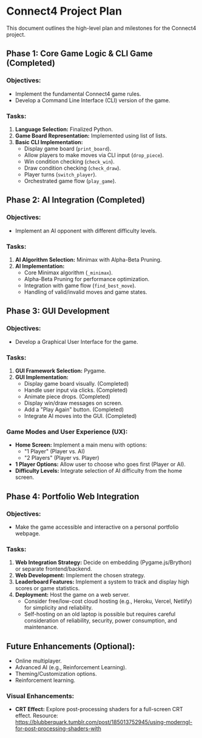# Connect4 Project Plan

This document outlines the high-level plan and milestones for the Connect4 project.

## Phase 1: Core Game Logic & CLI Game (Completed)

### Objectives:
- Implement the fundamental Connect4 game rules.
- Develop a Command Line Interface (CLI) version of the game.

### Tasks:
1.  **Language Selection:** Finalized Python.
2.  **Game Board Representation:** Implemented using list of lists.
3.  **Basic CLI Implementation:**
    *   Display game board (`print_board`).
    *   Allow players to make moves via CLI input (`drop_piece`).
    *   Win condition checking (`check_win`).
    *   Draw condition checking (`check_draw`).
    *   Player turns (`switch_player`).
    *   Orchestrated game flow (`play_game`).

## Phase 2: AI Integration (Completed)

### Objectives:
- Implement an AI opponent with different difficulty levels.

### Tasks:
1.  **AI Algorithm Selection:** Minimax with Alpha-Beta Pruning.
2.  **AI Implementation:**
    *   Core Minimax algorithm (`_minimax`).
    *   Alpha-Beta Pruning for performance optimization.
    *   Integration with game flow (`find_best_move`).
    *   Handling of valid/invalid moves and game states.

## Phase 3: GUI Development

### Objectives:
- Develop a Graphical User Interface for the game.

### Tasks:
1.  **GUI Framework Selection:** Pygame.
2.  **GUI Implementation:**
    *   Display game board visually. (Completed)
    *   Handle user input via clicks. (Completed)
    *   Animate piece drops. (Completed)
    *   Display win/draw messages on screen.
    *   Add a "Play Again" button. (Completed)
    *   Integrate AI moves into the GUI. (Completed)

### Game Modes and User Experience (UX):
- **Home Screen:** Implement a main menu with options:
    *   "1 Player" (Player vs. AI)
    *   "2 Players" (Player vs. Player)
- **1 Player Options:** Allow user to choose who goes first (Player or AI).
- **Difficulty Levels:** Integrate selection of AI difficulty from the home screen.

## Phase 4: Portfolio Web Integration

### Objectives:
- Make the game accessible and interactive on a personal portfolio webpage.

### Tasks:
1.  **Web Integration Strategy:** Decide on embedding (Pygame.js/Brython) or separate frontend/backend.
2.  **Web Development:** Implement the chosen strategy.
3.  **Leaderboard Features:** Implement a system to track and display high scores or game statistics.
4.  **Deployment:** Host the game on a web server.
    *   Consider free/low-cost cloud hosting (e.g., Heroku, Vercel, Netlify) for simplicity and reliability.
    *   Self-hosting on an old laptop is possible but requires careful consideration of reliability, security, power consumption, and maintenance.

## Future Enhancements (Optional):
- Online multiplayer.
- Advanced AI (e.g., Reinforcement Learning).
- Theming/Customization options.
- Reinforcement learning.

### Visual Enhancements:
- **CRT Effect:** Explore post-processing shaders for a full-screen CRT effect. Resource: https://blubberquark.tumblr.com/post/185013752945/using-moderngl-for-post-processing-shaders-with